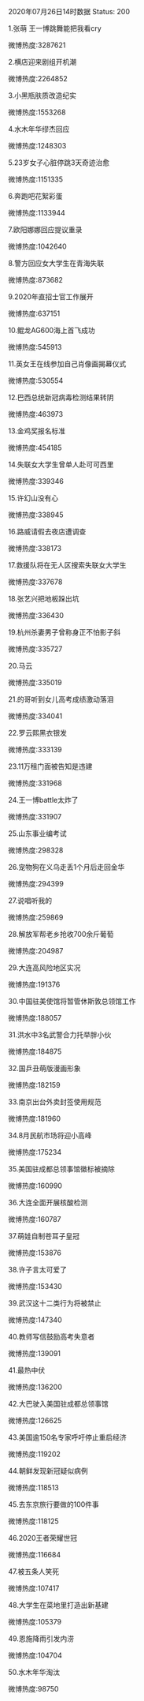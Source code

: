 2020年07月26日14时数据
Status: 200

1.张萌 王一博跳舞能把我看cry

微博热度:3287621

2.横店迎来剧组开机潮

微博热度:2264852

3.小黑瓶肤质改造纪实

微博热度:1553268

4.水木年华缪杰回应

微博热度:1248303

5.23岁女子心脏停跳3天奇迹治愈

微博热度:1151335

6.奔跑吧花絮彩蛋

微博热度:1133944

7.欧阳娜娜回应提议重录

微博热度:1042640

8.警方回应女大学生在青海失联

微博热度:873682

9.2020年直招士官工作展开

微博热度:637151

10.鲲龙AG600海上首飞成功

微博热度:545913

11.英女王在线参加自己肖像画揭幕仪式

微博热度:530554

12.巴西总统新冠病毒检测结果转阴

微博热度:463973

13.金鸡奖报名标准

微博热度:454185

14.失联女大学生曾单人赴可可西里

微博热度:339346

15.许幻山没有心

微博热度:338945

16.路威请假去夜店遭调查

微博热度:338173

17.救援队将在无人区搜索失联女大学生

微博热度:337678

18.张艺兴把地板跺出坑

微博热度:336430

19.杭州杀妻男子曾称身正不怕影子斜

微博热度:335727

20.马云

微博热度:335019

21.的哥听到女儿高考成绩激动落泪

微博热度:334041

22.罗云熙黑衣银发

微博热度:333139

23.11万租门面被告知是违建

微博热度:331968

24.王一博battle太炸了

微博热度:331907

25.山东事业编考试

微博热度:298328

26.宠物狗在义乌走丢1个月后走回金华

微博热度:294399

27.说唱听我的

微博热度:259869

28.解放军帮老乡抢收700余斤葡萄

微博热度:204987

29.大连高风险地区实况

微博热度:191376

30.中国驻美使馆将暂管休斯敦总领馆工作

微博热度:188057

31.洪水中3名武警合力托举胖小伙

微博热度:184875

32.国乒丑萌版漫画形象

微博热度:182159

33.南京出台外卖封签使用规范

微博热度:181960

34.8月民航市场将迎小高峰

微博热度:175234

35.美国驻成都总领事馆徽标被摘除

微博热度:160990

36.大连全面开展核酸检测

微博热度:160787

37.萌娃自制苍耳子皇冠

微博热度:153876

38.许子言太可爱了

微博热度:153430

39.武汉这十二类行为将被禁止

微博热度:147340

40.教师写信鼓励高考失意者

微博热度:139091

41.最热中伏

微博热度:136200

42.大巴驶入美国驻成都总领事馆

微博热度:126625

43.美国逾150名专家呼吁停止重启经济

微博热度:119202

44.朝鲜发现新冠疑似病例

微博热度:118513

45.去东京旅行要做的100件事

微博热度:118125

46.2020王者荣耀世冠

微博热度:116684

47.被五条人笑死

微博热度:107417

48.大学生在菜地里打造出新基建

微博热度:105379

49.恩施降雨引发内涝

微博热度:104704

50.水木年华淘汰

微博热度:98750


